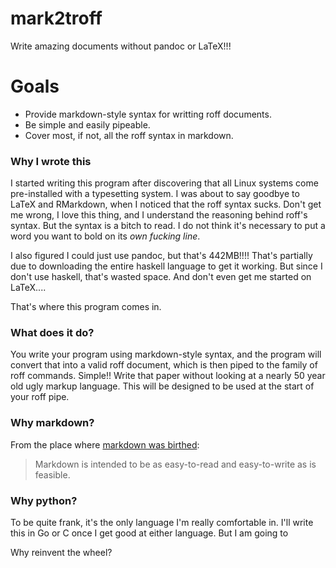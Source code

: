 # mark2troff

Write amazing documents without pandoc or LaTeX!!!

# Goals

+ Provide markdown-style syntax for writting roff documents.
+ Be simple and easily pipeable.
+ Cover most, if not, all the roff syntax in markdown. 

### Why I wrote this
I started writing this program after discovering that all Linux systems come
pre-installed with a typesetting system.  I was about to say goodbye to LaTeX 
and RMarkdown, when I noticed that the roff syntax sucks. Don't get me wrong, I
love this thing, and I understand the reasoning behind roff's syntax. But the 
syntax is a bitch to read.  I do not think it's necessary to put a word you 
want to bold on its _own fucking line_.

I also figured I could just use pandoc, but that's 442MB!!!!  That's partially
due to downloading the entire haskell language to get it working.  But since I
don't use haskell, that's wasted space.  And don't even get me started on
LaTeX....

That's where this program comes in.

### What does it do?

You write your program using markdown-style syntax, and the program will
convert that into a valid roff document, which is then piped to the family of
roff commands.  Simple!!  Write that paper without looking at a nearly 50 year
old ugly markup language.  This will be designed to be used at the start of 
your roff pipe.

### Why markdown?

From the place where [markdown was birthed][1]:

> Markdown is intended to be as easy-to-read and easy-to-write as is feasible.

### Why python?

To be quite frank, it's the only language I'm really comfortable in.  I'll
write this in Go or C once I get good at either language.  But I am going to

Why reinvent the wheel?



[1]: https://daringfireball.net/projects/markdown/syntax#philosophy
